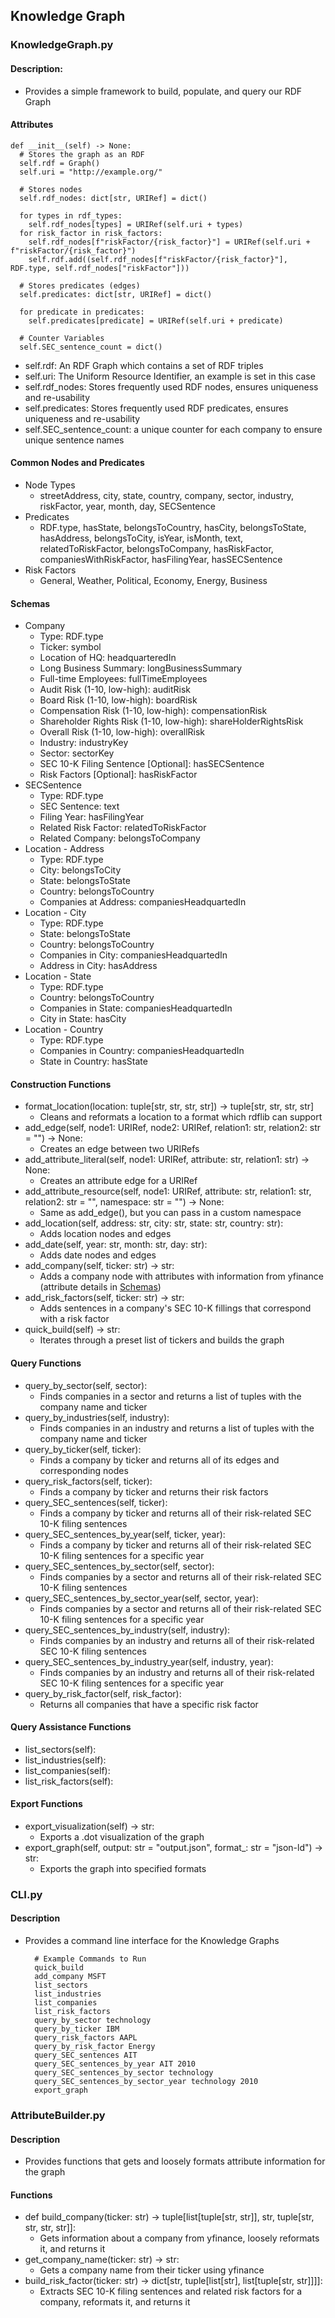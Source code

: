## Knowledge Graph

### KnowledgeGraph.py
#### Description:
- Provides a simple framework to build, populate, and query our RDF Graph

#### Attributes
    def __init__(self) -> None:
      # Stores the graph as an RDF
      self.rdf = Graph()
      self.uri = "http://example.org/"

      # Stores nodes
      self.rdf_nodes: dict[str, URIRef] = dict()

      for types in rdf_types:
        self.rdf_nodes[types] = URIRef(self.uri + types)
      for risk_factor in risk_factors:
        self.rdf_nodes[f"riskFactor/{risk_factor}"] = URIRef(self.uri + f"riskFactor/{risk_factor}")
        self.rdf.add((self.rdf_nodes[f"riskFactor/{risk_factor}"], RDF.type, self.rdf_nodes["riskFactor"]))

      # Stores predicates (edges)
      self.predicates: dict[str, URIRef] = dict()

      for predicate in predicates:
        self.predicates[predicate] = URIRef(self.uri + predicate)

      # Counter Variables
      self.SEC_sentence_count = dict()

- self.rdf: An RDF Graph which contains a set of RDF triples
- self.uri: The Uniform Resource Identifier, an example is set in this case
- self.rdf_nodes: Stores frequently used RDF nodes, ensures uniqueness and re-usability
- self.predicates: Stores frequently used RDF predicates, ensures uniqueness and re-usability
- self.SEC_sentence_count: a unique counter for each company to ensure unique sentence names

#### Common Nodes and Predicates
- Node Types
  - streetAddress, city, state, country, company, sector, industry, riskFactor, year, month, day, SECSentence
- Predicates
  - RDF.type, hasState, belongsToCountry, hasCity, belongsToState, hasAddress, belongsToCity, isYear, isMonth, text, relatedToRiskFactor, belongsToCompany, hasRiskFactor, companiesWithRiskFactor, hasFilingYear, hasSECSentence
- Risk Factors
  - General, Weather, Political, Economy, Energy, Business

#### Schemas
- Company
  - Type: RDF.type
  - Ticker: symbol
  - Location of HQ: headquarteredIn
  - Long Business Summary: longBusinessSummary
  - Full-time Employees: fullTimeEmployees
  - Audit Risk (1-10, low-high): auditRisk
  - Board Risk (1-10, low-high): boardRisk
  - Compensation Risk (1-10, low-high): compensationRisk
  - Shareholder Rights Risk (1-10, low-high): shareHolderRightsRisk
  - Overall Risk (1-10, low-high): overallRisk
  - Industry: industryKey
  - Sector: sectorKey
  - SEC 10-K Filing Sentence [Optional]: hasSECSentence 
  - Risk Factors [Optional]: hasRiskFactor
- SECSentence
  - Type: RDF.type
  - SEC Sentence: text
  - Filing Year: hasFilingYear
  - Related Risk Factor: relatedToRiskFactor
  - Related Company: belongsToCompany
- Location - Address
  - Type: RDF.type
  - City: belongsToCity
  - State: belongsToState
  - Country: belongsToCountry
  - Companies at Address: companiesHeadquartedIn
- Location - City
  - Type: RDF.type
  - State: belongsToState
  - Country: belongsToCountry 
  - Companies in City: companiesHeadquartedIn
  - Address in City: hasAddress
- Location - State
  - Type: RDF.type
  - Country: belongsToCountry 
  - Companies in State: companiesHeadquartedIn
  - City in State: hasCity
- Location - Country
  - Type: RDF.type
  - Companies in Country: companiesHeadquartedIn
  - State in Country: hasState

#### Construction Functions
- format_location(location: tuple[str, str, str, str]) -> tuple[str, str, str, str]
  - Cleans and reformats a location to a format which rdflib can support
- add_edge(self, node1: URIRef, node2: URIRef, relation1: str, relation2: str = "") -> None:
  - Creates an edge between two URIRefs
- add_attribute_literal(self, node1: URIRef, attribute: str, relation1: str) -> None:
  - Creates an attribute edge for a URIRef
- add_attribute_resource(self, node1: URIRef, attribute: str, relation1: str, relation2: str = "", namespace: str = "") -> None:
  - Same as add_edge(), but you can pass in a custom namespace
- add_location(self, address: str, city: str, state: str, country: str):
  - Adds location nodes and edges
- add_date(self, year: str, month: str, day: str):
  - Adds date nodes and edges
- add_company(self, ticker: str) -> str:
  - Adds a company node with attributes with information from yfinance (attribute details in [Schemas](#Schemas))
- add_risk_factors(self, ticker: str) -> str:
  - Adds sentences in a company's SEC 10-K fillings that correspond with a risk factor
- quick_build(self) -> str:
  - Iterates through a preset list of tickers and builds the graph

#### Query Functions
- query_by_sector(self, sector):
  - Finds companies in a sector and returns a list of tuples with the company name and ticker
- query_by_industries(self, industry):
  - Finds companies in an industry and returns a list of tuples with the company name and ticker
- query_by_ticker(self, ticker):
  - Finds a company by ticker and returns all of its edges and corresponding nodes
- query_risk_factors(self, ticker):
  - Finds a company by ticker and returns their risk factors
- query_SEC_sentences(self, ticker):
  - Finds a company by ticker and returns all of their risk-related SEC 10-K filing sentences
- query_SEC_sentences_by_year(self, ticker, year):
  - Finds a company by ticker and returns all of their risk-related SEC 10-K filing sentences for a specific year
- query_SEC_sentences_by_sector(self, sector):
  - Finds companies by a sector and returns all of their risk-related SEC 10-K filing sentences
- query_SEC_sentences_by_sector_year(self, sector, year):
  - Finds companies by a sector and returns all of their risk-related SEC 10-K filing sentences for a specific year
- query_SEC_sentences_by_industry(self, industry):
  - Finds companies by an industry and returns all of their risk-related SEC 10-K filing sentences
- query_SEC_sentences_by_industry_year(self, industry, year):
  - Finds companies by an industry and returns all of their risk-related SEC 10-K filing sentences for a specific year
- query_by_risk_factor(self, risk_factor):
  - Returns all companies that have a specific risk factor

#### Query Assistance Functions
- list_sectors(self):
- list_industries(self):
- list_companies(self):
- list_risk_factors(self):

#### Export Functions
- export_visualization(self) -> str:
  - Exports a .dot visualization of the graph
- export_graph(self, output: str = "output.json", format_: str = "json-ld") -> str:
  - Exports the graph into specified formats

### CLI.py
#### Description
- Provides a command line interface for the Knowledge Graphs

        # Example Commands to Run
        quick_build
        add_company MSFT
        list_sectors
        list_industries
        list_companies
        list_risk_factors
        query_by_sector technology
        query_by_ticker IBM
        query_risk_factors AAPL
        query_by_risk_factor Energy
        query_SEC_sentences AIT
        query_SEC_sentences_by_year AIT 2010
        query_SEC_sentences_by_sector technology
        query_SEC_sentences_by_sector_year technology 2010
        export_graph


### AttributeBuilder.py
#### Description
- Provides functions that gets and loosely formats attribute information for the graph

#### Functions
- def build_company(ticker: str) -> tuple[list[tuple[str, str]], str, tuple[str, str, str, str]]:
  - Gets information about a company from yfinance, loosely reformats it, and returns it
- get_company_name(ticker: str) -> str:
  - Gets a company name from their ticker using yfinance
- build_risk_factor(ticker: str) -> dict[str, tuple[list[str], list[tuple[str, str]]]]:
  - Extracts SEC 10-K filing sentences and related risk factors for a company, reformats it, and returns it 
